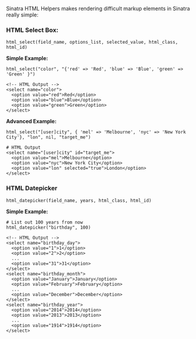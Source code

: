 Sinatra HTML Helpers makes rendering difficult markup elements in Sinatra really simple:

### HTML Select Box: ###

    html_select(field_name, options_list, selected_value, html_class, html_id)

**Simple Example:**

    html_select("color", "{'red' => 'Red', 'blue' => 'Blue', 'green' => 'Green' }")
    
    <!-- HTML Output -->
    <select name="color">
      <option value="red">Red</option>
      <option value="blue">Blue</option>
      <option value="green">Green</option>
    </select>

**Advanced Example:**

    html_select("[user]city", { 'mel' => 'Melbourne', 'nyc' => 'New York City'}, "lon", nil, "target_me")

    # HTML Output
    <select name="[user]city" id="target_me">
      <option value="mel">Melbourne</option>
      <option value="nyc">New York City</option>
      <option value="lon" selected="true">London</option>
    </select>

### HTML Datepicker ###

    html_datepicker(field_name, years, html_class, html_id)
    
**Simple Example:**

    # List out 100 years from now
    html_datepicker("birthday", 100)
    
    <!-- HTML Output -->
    <select name="birthday_day">
      <option value="1">1</option>
      <option value="2">2</option>
      ...
      <option value="31">31</option>
    </select>
    <select name="birthday_month">
      <option value="January">January</option>
      <option value="February">February</option>
      ...
      <option value="December">December</option>
    </select>
    <select name="birthday_year">
      <option value="2014">2014</option>
      <option value="2013">2013</option>
      ...
      <option value="1914">1914</option>
    </select>
    
